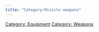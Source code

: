 ```yaml
---
title: "Category:Missile weapons"
---
```


[Category: Equipment](Category:_Equipment "wikilink") [Category:
Weapons](Category:_Weapons "wikilink")